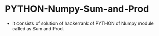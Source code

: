 # PYTHON-Numpy-Sum-and-Prod
- It consists of solution of hackerrank of PYTHON of Numpy module called as Sum and Prod.
